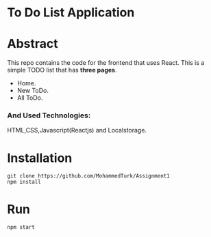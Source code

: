 # To Do List Application
# Abstract
This repo contains the code for  the frontend that uses React. This is a simple TODO list that has **three pages**.
* Home.
* New ToDo.
* All ToDo.
### And Used Technologies: 
HTML,CSS,Javascript(Reactjs) and Localstorage.
# Installation
    git clone https://github.com/MohammedTurk/Assignment1
    npm install
# Run
    npm start


